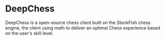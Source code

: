 # DeepChess

DeepChess is a open-source chess client built on the StockFish chess engine, the client using math to deliver an optimal Chess experience based on the user's skill level.
